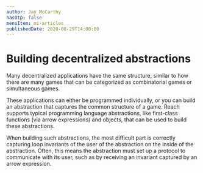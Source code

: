 ```yaml
---
author: Jay McCarthy
hasOtp: false
menuItem: mi-articles
publishedDate: 2020-08-29T14:00:00
---
```


# Building decentralized abstractions

Many decentralized applications have the same structure, similar to how there are many games that can be categorized as combinatorial games or simultaneous games.

These applications can either be programmed individually, or you can build an abstraction that captures the common structure of a game. Reach supports typical programming language abstractions, like first-class functions (via arrow expressions) and objects, that can be used to build these abstractions.

When building such abstractions, the most difficult part is correctly capturing loop invariants of the user of the abstraction on the inside of the abstraction. Often, this means the abstraction must set up a protocol to communicate with its user, such as by receiving an invariant captured by an arrow expression.
